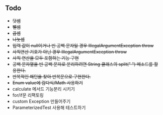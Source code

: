 ## Todo
* ~~덧셈~~
* ~~뺄셈~~
* ~~곱셈~~
* ~~나눗셈~~
* ~~입력 값이 null이거나 빈 공백 문자일 경우 IllegalArgumentException throw~~
* ~~사칙연산 기호가 아닌 경우 IllegalArgumentException throw~~
* ~~사칙 연산을 모두 포함하는 기능 구현~~
* ~~공백 문자열을 빈 공백 문자로 분리하려면 String 클래스의 split(" ") 메소드를 활용한다.~~
* ~~반복적인 패턴을 찾아 반복문으로 구현한다.~~
* ~~Enum value에 람다식/Math 사용하기~~
* calculate 메서드 기능분리 시키기
* for/if문 리팩토링
* custom Exception 만들어주기
* ParameterizedTest 사용해 테스트하기